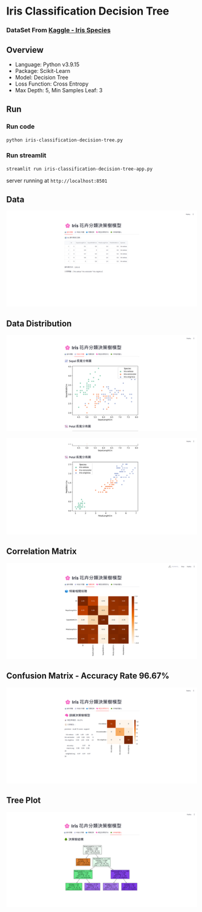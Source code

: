 # Iris Classification Decision Tree

### DataSet From [Kaggle - Iris Species](https://www.kaggle.com/datasets/uciml/iris)

## Overview

- Language: Python v3.9.15
- Package: Scikit-Learn
- Model: Decision Tree
- Loss Function: Cross Entropy
- Max Depth: 5, Min Samples Leaf: 3

## Run

### Run code
```bash
python iris-classification-decision-tree.py
```


### Run streamlit

```bash
streamlit run iris-classification-decision-tree-app.py
```

server running at `http://localhost:8501`

## Data

![Streamlit Data](./image/streamlit_data.png)

## Data Distribution

![Streamlit Sepal](./image/streamlit_sepal_length_vs_width.png)

![Streamlit Petal](./image/streamlit_petal_length_vs_width.png)

## Correlation Matrix

![Streamlit Correlation Matrix](./image/streamlit_correlation_matrix.png)

## Confusion Matrix - Accuracy Rate 96.67%

![Streamlit Confusion Matrix](./image/streamlit_confusion_matrix.png)


## Tree Plot

![Streamlit Tree Plot](./image/streamlit_tree_plot.png)



